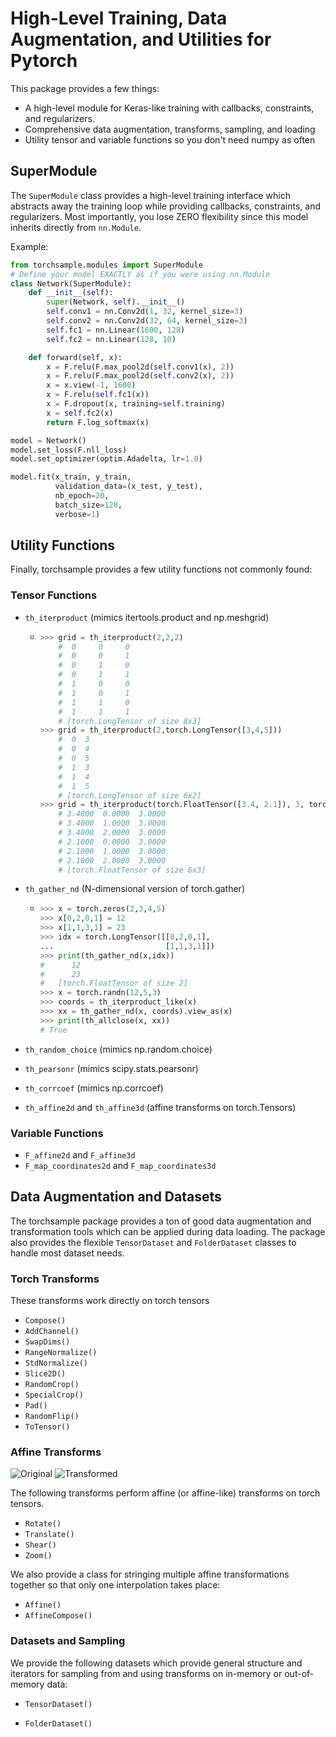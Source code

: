 # High-Level Training, Data Augmentation, and Utilities for Pytorch

This package provides a few things:
- A high-level module for Keras-like training with callbacks, constraints, and regularizers.
- Comprehensive data augmentation, transforms, sampling, and loading
- Utility tensor and variable functions so you don't need numpy as often

## SuperModule
The `SuperModule` class provides a high-level training interface which abstracts
away the training loop while providing callbacks, constraints, and regularizers. 
Most importantly, you lose ZERO flexibility since this model inherits directly
from `nn.Module`.

Example:
```python
from torchsample.modules import SuperModule
# Define your model EXACTLY as if you were using nn.Module
class Network(SuperModule):
    def __init__(self):
        super(Network, self).__init__()
        self.conv1 = nn.Conv2d(1, 32, kernel_size=3)
        self.conv2 = nn.Conv2d(32, 64, kernel_size=3)
        self.fc1 = nn.Linear(1600, 128)
        self.fc2 = nn.Linear(128, 10)

    def forward(self, x):
        x = F.relu(F.max_pool2d(self.conv1(x), 2))
        x = F.relu(F.max_pool2d(self.conv2(x), 2))
        x = x.view(-1, 1600)
        x = F.relu(self.fc1(x))
        x = F.dropout(x, training=self.training)
        x = self.fc2(x)
        return F.log_softmax(x)

model = Network()
model.set_loss(F.nll_loss)
model.set_optimizer(optim.Adadelta, lr=1.0)

model.fit(x_train, y_train, 
          validation_data=(x_test, y_test),
          nb_epoch=20, 
          batch_size=128,
          verbose=1)
```

## Utility Functions
Finally, torchsample provides a few utility functions not commonly found:

### Tensor Functions
- `th_iterproduct` (mimics itertools.product and np.meshgrid)

  - ```python
    >>> grid = th_iterproduct(2,2,2)
        #  0     0     0
        #  0     0     1
        #  0     1     0
        #  0     1     1
        #  1     0     0
        #  1     0     1
        #  1     1     0
        #  1     1     1
        # [torch.LongTensor of size 8x3]
    >>> grid = th_iterproduct(2,torch.LongTensor([3,4,5]))
        #  0  3
        #  0  4
        #  0  5
        #  1  3
        #  1  4
        #  1  5
        # [torch.LongTensor of size 6x2]
    >>> grid = th_iterproduct(torch.FloatTensor([3.4, 2.1]), 3, torch.LongTensor([3]))         
        # 3.4000  0.0000  3.0000
        # 3.4000  1.0000  3.0000
        # 3.4000  2.0000  3.0000
        # 2.1000  0.0000  3.0000
        # 2.1000  1.0000  3.0000
        # 2.1000  2.0000  3.0000
        # [torch.FloatTensor of size 6x3]
    ```

- `th_gather_nd` (N-dimensional version of torch.gather)

  - ```python
    >>> x = torch.zeros(2,3,4,5)
    >>> x[0,2,0,1] = 12
    >>> x[1,1,3,1] = 23
    >>> idx = torch.LongTensor([[0,2,0,1],
    ...                         [1,1,3,1]])
    >>> print(th_gather_nd(x,idx))
    #      12
    #      23
    #   [torch.FloatTensor of size 2]
    >>> x = torch.randn(12,5,3)
    >>> coords = th_iterproduct_like(x)
    >>> xx = th_gather_nd(x, coords).view_as(x)
    >>> print(th_allclose(x, xx))
    # True
    ```
- `th_random_choice` (mimics np.random.choice)
- `th_pearsonr` (mimics scipy.stats.pearsonr)
- `th_corrcoef` (mimics np.corrcoef)
- `th_affine2d` and `th_affine3d` (affine transforms on torch.Tensors)

### Variable Functions
- `F_affine2d` and `F_affine3d`
- `F_map_coordinates2d` and `F_map_coordinates3d`

## Data Augmentation and Datasets
The torchsample package provides a ton of good data augmentation and transformation
tools which can be applied during data loading. The package also provides the flexible
`TensorDataset` and `FolderDataset` classes to handle most dataset needs.

### Torch Transforms
These transforms work directly on torch tensors

- `Compose()` 
- `AddChannel()`
- `SwapDims()` 
- `RangeNormalize()` 
- `StdNormalize()` 
- `Slice2D()` 
- `RandomCrop()` 
- `SpecialCrop()` 
- `Pad()` 
- `RandomFlip()` 
- `ToTensor()` 

### Affine Transforms
![Original](https://github.com/ncullen93/torchsample/blob/master/examples/imgs/orig1.png "Original") ![Transformed](https://github.com/ncullen93/torchsample/blob/master/examples/imgs/tform1.png "Transformed")

The following transforms perform affine (or affine-like) transforms on torch tensors. 

- `Rotate()` 
- `Translate()` 
- `Shear()` 
- `Zoom()` 

We also provide a class for stringing multiple affine transformations together so that only one interpolation takes place:

- `Affine()` 
- `AffineCompose()` 

### Datasets and Sampling
We provide the following datasets which provide general structure and iterators for sampling from and using transforms on in-memory or out-of-memory data:

- `TensorDataset()` 

- `FolderDataset()` 

